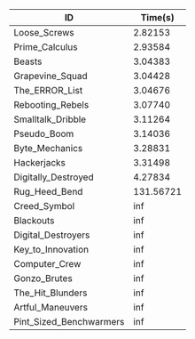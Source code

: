 |ID|Time(s)|
|-|-|
|Loose_Screws|2.82153|
|Prime_Calculus|2.93584|
|Beasts|3.04383|
|Grapevine_Squad|3.04428|
|The_ERROR_List|3.04676|
|Rebooting_Rebels|3.07740|
|Smalltalk_Dribble|3.11264|
|Pseudo_Boom|3.14036|
|Byte_Mechanics|3.28831|
|Hackerjacks|3.31498|
|Digitally_Destroyed|4.27834|
|Rug_Heed_Bend|131.56721|
|Creed_Symbol|inf|
|Blackouts|inf|
|Digital_Destroyers|inf|
|Key_to_Innovation|inf|
|Computer_Crew|inf|
|Gonzo_Brutes|inf|
|The_Hit_Blunders|inf|
|Artful_Maneuvers|inf|
|Pint_Sized_Benchwarmers|inf|
